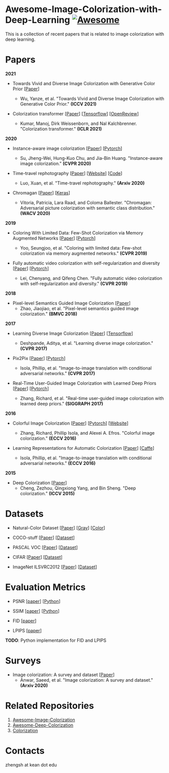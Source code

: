 # Awesome-Image-Colorization-with-Deep-Learning [![Awesome](https://awesome.re/badge.svg)](https://awesome.re)
This is a collection of recent papers that is related to image colorization with deep learning. 

# Papers

**2021**
* Towards Vivid and Diverse Image Colorization with Generative Color Prior
[[Paper](https://arxiv.org/pdf/2108.08826.pdf)]
  * Wu, Yanze, et al. "Towards Vivid and Diverse Image Colorization with Generative Color Prior." **(ICCV 2021)**

* Colorization transformer
[[Paper](https://arxiv.org/abs/2102.04432)]
[[Tensorflow](https://github.com/google-research/google-research)]
[[OpenReview](https://openreview.net/forum?id=5NA1PinlGFu)]
  * Kumar, Manoj, Dirk Weissenborn, and Nal Kalchbrenner. "Colorization transformer." **(ICLR 2021)**

**2020**
* Instance-aware image colorization
[[Paper](https://openaccess.thecvf.com/content_CVPR_2020/html/Su_Instance-Aware_Image_Colorization_CVPR_2020_paper.html)]
[[Pytorch](https://github.com/ericsujw/InstColorization)]
  * Su, Jheng-Wei, Hung-Kuo Chu, and Jia-Bin Huang. "Instance-aware image colorization." **(CVPR 2020)**

* Time-travel rephotography
[[Paper](https://arxiv.org/abs/2012.12261)]
[[Website](https://time-travel-rephotography.github.io/)]
[[Code](https://github.com/Time-Travel-Rephotography/Time-Travel-Rephotography.github.io#time-travel-rephotographygithubio)]
  * Luo, Xuan, et al. "Time-travel rephotography." **(Arxiv 2020)**

* Chromagan
[[Paper](https://openaccess.thecvf.com/content_WACV_2020/html/Vitoria_ChromaGAN_Adversarial_Picture_Colorization_with_Semantic_Class_Distribution_WACV_2020_paper.html)]
[[Keras](https://github.com/pvitoria/ChromaGAN)]
  * Vitoria, Patricia, Lara Raad, and Coloma Ballester. "Chromagan: Adversarial picture colorization with semantic class distribution." **(WACV 2020)**

**2019**
* Coloring With Limited Data: Few-Shot Colorization via Memory Augmented Networks
[[Paper](https://openaccess.thecvf.com/content_CVPR_2019/papers/Yoo_Coloring_With_Limited_Data_Few-Shot_Colorization_via_Memory_Augmented_Networks_CVPR_2019_paper.pdf)]
[[Pytorch](https://github.com/dongheehand/MemoPainter-PyTorch)]
  * Yoo, Seungjoo, et al. "Coloring with limited data: Few-shot colorization via memory augmented networks." **(CVPR 2019)**

* Fully automatic video colorization with self-regularization and diversity
[[Paper](https://openaccess.thecvf.com/content_CVPR_2019/papers/Lei_Fully_Automatic_Video_Colorization_With_Self-Regularization_and_Diversity_CVPR_2019_paper.pdf)]
[[Pytorch](https://github.com/ChenyangLEI/automatic-video-colorization)]
  * Lei, Chenyang, and Qifeng Chen. "Fully automatic video colorization with self-regularization and diversity." **(CVPR 2019)**

**2018**
* Pixel-level Semantics Guided Image Colorization
[[Paper](https://arxiv.org/pdf/1808.01597v1.pdf)]
  * Zhao, Jiaojiao, et al. "Pixel-level semantics guided image colorization." **(BMVC 2018)**

**2017**
* Learning Diverse Image Colorization
[[Paper](https://openaccess.thecvf.com/content_cvpr_2017/html/Deshpande_Learning_Diverse_Image_CVPR_2017_paper.html)]
[[Tensorflow](https://github.com/aditya12agd5/divcolor)]
  * Deshpande, Aditya, et al. "Learning diverse image colorization." **(CVPR 2017)**

* Pix2Pix
[[Paper](https://openaccess.thecvf.com/content_cvpr_2017/html/Isola_Image-To-Image_Translation_With_CVPR_2017_paper.html)]
[[Pytorch](https://github.com/junyanz/pytorch-CycleGAN-and-pix2pix)]
  * Isola, Phillip, et al. "Image-to-image translation with conditional adversarial networks." **(CVPR 2017)**

* Real-Time User-Guided Image Colorization with Learned Deep Priors
[[Paper](https://arxiv.org/abs/1705.02999)]
[[Pytorch](https://github.com/junyanz/interactive-deep-colorization)]
  * Zhang, Richard, et al. "Real-time user-guided image colorization with learned deep priors." **(SIGGRAPH 2017)**


**2016**
* Colorful Image Colorization
[[Paper](https://link.springer.com/chapter/10.1007/978-3-319-46487-9_40)]
[[Pytorch](https://github.com/richzhang/colorization)]
[[Website](http://richzhang.github.io/colorization/)]
  * Zhang, Richard, Phillip Isola, and Alexei A. Efros. "Colorful image colorization." **(ECCV 2016)**

* Learning Representations for Automatic Colorization
[[Paper](https://arxiv.org/abs/1603.06668)]
[[Caffe](https://github.com/gustavla/autocolorize)]
  * Isola, Phillip, et al. "Image-to-image translation with conditional adversarial networks." **(ECCV 2016)**


**2015**
* Deep Colorization
[[Paper](https://openaccess.thecvf.com/content_iccv_2015/html/Cheng_Deep_Colorization_ICCV_2015_paper.html)]
  * Cheng, Zezhou, Qingxiong Yang, and Bin Sheng. "Deep colorization." **(ICCV 2015)**


# Datasets
* Natural-Color Dataset 
[[Paper](https://arxiv.org/abs/2008.10774)] 
[[Gray](https://drive.google.com/file/d/1GpmEVNFn12bK0EoXK46FP3cXFUosomaG/view)] 
[[Color](https://drive.google.com/file/d/1k_UvYzdrHbphW4UcbDb9jWB0ZQIAGEAo/view)] 

* COCO-stuff 
[[Paper](https://openaccess.thecvf.com/content_cvpr_2018/html/Caesar_COCO-Stuff_Thing_and_CVPR_2018_paper)]
[[Dataset](https://github.com/nightrome/cocostuff#downloads)]

* PASCAL VOC 
[[Paper](https://link.springer.com/content/pdf/10.1007/s11263-009-0275-4.pdf)]
[[Dataset](http://host.robots.ox.ac.uk/pascal/VOC/)]

* CIFAR
[[Paper](http://citeseerx.ist.psu.edu/viewdoc/download?doi=10.1.1.222.9220&rep=rep1&type=pdf)]
[[Dataset](https://www.cs.toronto.edu/~kriz/cifar.html)]

* ImageNet ILSVRC2012
[[Paper](https://ieeexplore.ieee.org/stamp/stamp.jsp?arnumber=5206848&casa_token=NWmBFwG3SGQAAAAA:hI9eiR3-xqdtS_AK3vn-oM7PV_NtTwEPJBfujoeb6Xpwpj4XW5aP6yv9SEQmhQOPiTfr-i_F-Vl9)]
[[Dataset](https://image-net.org/challenges/LSVRC/index.php)]

# Evaluation Metrics
* PSNR 
[[paper](https://ieeexplore.ieee.org/stamp/stamp.jsp?arnumber=5596999&casa_token=45dLSWUQkDIAAAAA:MhWYq5VhLFLJGzXKIUlpVr9WGg63oH1UuuBh9Yn4yaYjgAB1gJE9uY_ylQRtDG4EvsmMSyrv5pBL&tag=1)]
[[Python](https://github.com/ShenZheng2000/Low_level_Vision_Metrics)]

* SSIM 
[[paper](https://ieeexplore.ieee.org/stamp/stamp.jsp?arnumber=5596999&casa_token=45dLSWUQkDIAAAAA:MhWYq5VhLFLJGzXKIUlpVr9WGg63oH1UuuBh9Yn4yaYjgAB1gJE9uY_ylQRtDG4EvsmMSyrv5pBL&tag=1)]
[[Python](https://github.com/ShenZheng2000/Low_level_Vision_Metrics)]

* FID  [[paper](https://arxiv.org/pdf/1706.08500.pdf)]

* LPIPS  [[paper](https://openaccess.thecvf.com/content_cvpr_2018/papers/Zhang_The_Unreasonable_Effectiveness_CVPR_2018_paper.pdf)]

**TODO**: Python implementation for FID and LPIPS

# Surveys
* Image colorization: A survey and dataset
[[Paper](https://arxiv.org/abs/2008.10774)]
  * Anwar, Saeed, et al. "Image colorization: A survey and dataset." **(Arxiv 2020)**

# Related Repositories
1. [Awesome-Image-Colorization](https://github.com/MarkMoHR/Awesome-Image-Colorization)
2. [Awesome-Deep-Colorization](https://github.com/mikigom/Awesome-Deep-Colorization)
3. [Colorization](https://paperswithcode.com/task/colorization)

# Contacts
zhengsh at kean dot edu

